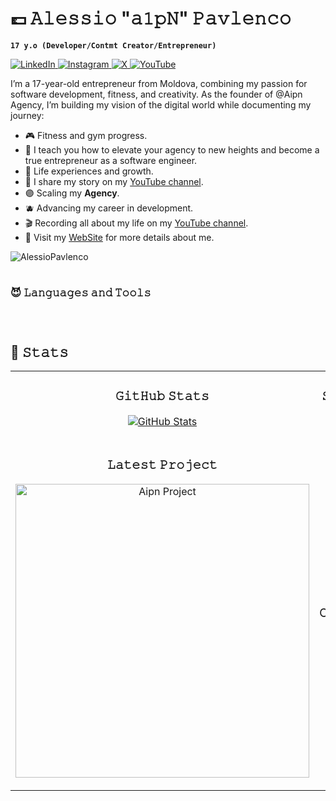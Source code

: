# 💷 𝙰𝚕𝚎𝚜𝚜𝚒𝚘 "𝚊𝟷𝚙𝙽" 𝙿𝚊𝚟𝚕𝚎𝚗𝚌𝚘

**`17 y.o (Developer/Contmt Creator/Entrepreneur)`**

   <a href="https://www.linkedin.com/in/AlessioPavlenco/" target="_blank">
    <img alt="LinkedIn" src="https://img.shields.io/badge/Icon-Linkedin-Alessio?style=flat&logo=linkedin&logoColor=white&label=Follow%20Me%20On&color=blueviolet">
  </a>   
   <a href="https://www.instagram.com/AlessioPavlenco" target="_blank">
    <img alt="Instagram" src="https://img.shields.io/badge/Icon-Instagram-Alessio?style=flat&logo=Instagram&logoColor=white&label=Follow%20Me%20On&color=blueviolet">
  </a>  
  <a href="https://www.x.com/AlessioPavlenco" target="_blank">
    <img alt="X" src="[https://img.shields.io/badge/Icon-X-Alessio?style=flat&logo=x&logoColor=white&label=Follow%20Me%20On&color=blueviolet">
  </a>  
 <a href="https://www.youtube.com/@AlessioPavlenco" target="_blank">
    <img alt="YouTube" src="https://img.shields.io/badge/Icon-YouTube-Alessio?style=flat&logo=youtube&logoColor=white&label=Follow%20Me%20On&color=blueviolet">
  </a>

<p align="left">I’m a 17-year-old entrepreneur from Moldova, combining my passion for software development, fitness, and creativity. As the founder of @Aipn Agency, I’m building my vision of the digital world while documenting my journey:</p>
<ul>
<li>🎮 Fitness and gym progress.</li>
<li>🌆 I teach you how to elevate your agency to new heights and become a true entrepreneur as a software engineer.</li>
<li>💟 Life experiences and growth.</li>
<li>💜 I share my story on my <a href="https://youtube.com/@AlessioPavlenco54">YouTube channel</a>.</li>
<li>🟣 Scaling my <strong>Agency</strong>.</li>
<li>🫐 Advancing my career in development.</li>
<li>🎬 Recording all about my life on my <a href="https://youtube.com/@AlessioPavlenco54">YouTube channel</a>.</li>
<li>👾 Visit my <a href="https://alessiopavlenco.com">WebSite</a> for more details about me.</li>
</ul>


<p align="left">
  <img src="https://komarev.com/ghpvc/?username=AlessioPavlenco&amp;label=Profile%20views&amp;color=blueviolet&amp;style=for-the-badge&amp;logo=star" alt="AlessioPavlenco" style="padding-right:20px;">
</p>

#

### 😈 𝙻𝚊𝚗𝚐𝚞𝚊𝚐𝚎𝚜 𝚊𝚗𝚍 𝚃𝚘𝚘𝚕𝚜

<p>
<img src="https://img.shields.io/badge/Code-JavaScript-informational?style=flat&amp;logo=javascript&amp;logoColor=white&amp;color=blueviolet" alt="">
<img src="https://img.shields.io/badge/Code-Python-informational?style=flat&amp;logo=python&amp;logoColor=white&amp;color=blueviolet" alt="">
<img src="https://img.shields.io/badge/Code-C%2B%2B-informational?style=flat&logo=cplusplus&logoColor=white&color=blueviolet" alt="">
<img src="https://img.shields.io/badge/Code-Java-informational?style=flat&logo=codesandbox&logoColor=white&color=blueviolet" alt="">
<img src="https://img.shields.io/badge/Code-TypeScript-informational?style=flat&logo=typescript&logoColor=white&color=blueviolet" alt="">

<img src="https://img.shields.io/badge/Code-HTML5-informational?style=flat&amp;logo=html5&amp;logoColor=white&amp;color=blueviolet" alt="">
<img src="https://img.shields.io/badge/Code-CSS3-informational?style=flat&amp;logo=css3&amp;logoColor=white&amp;color=blueviolet" alt="">
<img src="https://img.shields.io/badge/Code-PHP-informational?style=flat&amp;logo=php&amp;logoColor=white&amp;color=blueviolet" alt="">

<img src="https://img.shields.io/badge/Code-SQL-informational?style=flat&amp;logo=mysql&amp;logoColor=white&amp;color=blueviolet" alt="">
<img src="https://img.shields.io/badge/Code-MolgoDb-informational?style=flat&logo=mongodb&logoColor=white&color=blueviolet" alt="">

<img src="https://img.shields.io/badge/Code-React-informational?style=flat&logo=react&logoColor=white&color=blueviolet" alt="">
<img src="https://img.shields.io/badge/Code-NativeReact-informational?style=flat&logo=createreactapp&logoColor=white&color=blueviolet" alt="">
<img src="https://img.shields.io/badge/Code-Angular-informational?style=flat&logo=angular&logoColor=white&color=blueviolet" alt="">

<img src="https://img.shields.io/badge/IDE-VSCode-informational?style=flat&logo=codeium&logoColor=white&label=IDE&color=blueviolet" alt="">
<img src="https://img.shields.io/badge/IDE-Xcode-informational?style=flat&amp;logo=xcode&amp;logoColor=white&amp;color=blueviolet" alt="">
</p>

#

<!--### 📺 Latest YouTube Videosh-->

<!-- BEGIN YOUTUBE-CARDS 
[![Everything You NEED to Know about Docker](https://ytcards.demolab.com/?id=oUnWU4Y4kSY&title=Everything+You+NEED+to+Know+about+Docker&lang=en&timestamp=1734102064&background_color=%230d1117&title_color=%23ffffff&stats_color=%23dedede&max_title_lines=1&width=250&border_radius=5&duration=1106 "Everything You NEED to Know about Docker")](https://www.youtube.com/watch?v=oUnWU4Y4kSY)
[![7 Design Patterns EVERY Developer Should Know](https://ytcards.demolab.com/?id=BJatgOiiht4&title=7+Design+Patterns+EVERY+Developer+Should+Know&lang=en&timestamp=1733497212&background_color=%230d1117&title_color=%23ffffff&stats_color=%23dedede&max_title_lines=1&width=250&border_radius=5&duration=1389 "7 Design Patterns EVERY Developer Should Know")](https://www.youtube.com/watch?v=BJatgOiiht4)
[![Why I’m Learning Rust in 2024 (and new dev environment)](https://ytcards.demolab.com/?id=3q3OXiyUQk4&title=Why+I%E2%80%99m+Learning+Rust+in+2024+%28and+new+dev+environment%29&lang=en&timestamp=1732550404&background_color=%230d1117&title_color=%23ffffff&stats_color=%23dedede&max_title_lines=1&width=250&border_radius=5&duration=1013 "Why I’m Learning Rust in 2024 (and new dev environment)")](https://www.youtube.com/watch?v=3q3OXiyUQk4)
[![This is Why You Don't Roll Your Own Auth](https://ytcards.demolab.com/?id=VA2RS9WN9us&title=This+is+Why+You+Don%27t+Roll+Your+Own+Auth&lang=en&timestamp=1732287637&background_color=%230d1117&title_color=%23ffffff&stats_color=%23dedede&max_title_lines=1&width=250&border_radius=5&duration=981 "This is Why You Don't Roll Your Own Auth")](https://www.youtube.com/watch?v=VA2RS9WN9us)
[![3 Coding Projects to Break the Coding Barrier (w/ Instructions Included)](https://ytcards.demolab.com/?id=zX4u3SudI-0&title=3+Coding+Projects+to+Break+the+Coding+Barrier+%28w%2F+Instructions+Included%29&lang=en&timestamp=1730728856&background_color=%230d1117&title_color=%23ffffff&stats_color=%23dedede&max_title_lines=1&width=250&border_radius=5&duration=1343 "3 Coding Projects to Break the Coding Barrier (w/ Instructions Included)")](https://www.youtube.com/watch?v=zX4u3SudI-0)
[![A Day in the Life of a Software Engineer](https://ytcards.demolab.com/?id=WBl31Pyr_M8&title=A+Day+in+the+Life+of+a+Software+Engineer&lang=en&timestamp=1730376039&background_color=%230d1117&title_color=%23ffffff&stats_color=%23dedede&max_title_lines=1&width=250&border_radius=5&duration=2259 "A Day in the Life of a Software Engineer")](https://www.youtube.com/watch?v=WBl31Pyr_M8)
<!-- END YOUTUBE-CARDS -->

<!-- [<img src="https://custom-icon-badges.demolab.com/badge/-Subscribe%20For%20More-red?style=for-the-badge&logo=video&logoColor=white"/>](https://www.youtube.com/@AlessioPavlenco54?sub_confirmation=1) -->

<!--#-->

<!--Github stats Table--> 
<h2 align="left">🌂 𝚂𝚝𝚊𝚝𝚜</h2>
<table width="100%">
  <tbody><tr>
    <td width="50%">
      <h3 align="center"><strong>𝙶𝚒𝚝𝙷𝚞𝚋 𝚂𝚝𝚊𝚝𝚜</strong></h3>
      <p align="center">
        <a href="https://github.com/AlessioPavlenco">
          <img align="center" src="https://github-readme-stats.vercel.app/api?username=AlessioPavlenco&amp;count_private=true&amp;show_icons=true&amp;theme=nightowl" alt="GitHub Stats">
        </a>
      </p>
    </td>
    <td width="50%">
      <h3 align="center"><strong>𝚂𝚝𝚛𝚎𝚊𝚔 𝚂𝚝𝚊𝚝𝚜</strong></h3>
      <p align="center">
        <a href="https://github.com/AlessioPavlenco">
          <img align="center" src="https://streak-stats.demolab.com?user=AlessioPavlenco&amp;theme=nightowl" alt="Streak Stats">
        </a>
      </p>
    </td>
  </tr>
  <tr>
    <td width="50%">
      <h3 align="center"><strong>𝙻𝚊𝚝𝚎𝚜𝚝 𝙿𝚛𝚘𝚓𝚎𝚌𝚝</strong></h3>
      <p align="center">
        <a href="https://github.com/AlessioPavlenco/Aipn Agency">
          <img align="center" width="470" src="https://github-readme-stats.vercel.app/api/pin/?username=AlessioPavlenco&amp;repo=cryptos&amp;theme=nightowl&amp;show_owner=true" alt="Aipn Project">
        </a>
      </p>
    </td>
    <td width="50%">
      <h3 align="center"><strong>𝚃𝚘𝚙 𝙲𝚘𝚗𝚝𝚛𝚒𝚋𝚞𝚝𝚒𝚘𝚗</strong></h3>
      <p align="center">
        <a href="https://github.com/AlessioPavlenco">
          <img align="center" src="https://github-contributor-stats.vercel.app/api?username=AlessioPavlenco&amp;limit=3&amp;theme=nightowl&amp;show_owner=true&amp;combine_all_yearly_contributions=true" alt="Top Repo">
        </a>
      </p>
    </td>
  </tr>
</tbody></table>


#

[website]: https://alessiopavlenco.com
[youtube]: https://youtube.com/@AlessioPavlenco54
